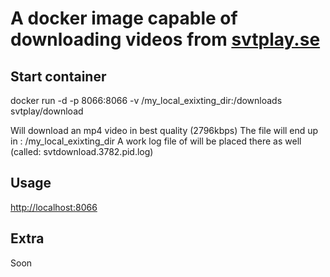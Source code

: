 # A docker image capable of downloading videos from [svtplay.se](http://svtplay.se)

## Start container

docker run -d  -p 8066:8066 -v /my_local_exixting_dir:/downloads svtplay/download

Will download an mp4 video in best quality (2796kbps)
The file will end up in : /my_local_exixting_dir
A work log file of will be placed there as well (called: svtdownload.3782.pid.log)

## Usage 

[http://localhost:8066](http://localhost:8066)

## Extra

Soon

